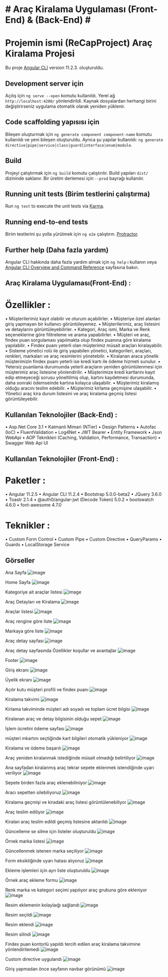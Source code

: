 # # Araç Kiralama Uygulaması (Front-End) & (Back-End) # #


# Projemin ismi (ReCapProject) Araç Kiralama Projesi

Bu proje [Angular CLI](https://github.com/angular/angular-cli) version 11.2.3. oluşturuldu.

## Development server için 

Açılış için `ng serve --open` komutu kullanıldı. Yerel ağ `http://localhost:4200/` yönlendirildi. Kaynak dosyalardan herhangi birini değiştirirseniz uygulama otomatik olarak yeniden yüklenir.

## Code scaffolding yapısısı için

Bileşen oluşturmak için `ng generate component component-name` komutu kullanıldı ve yeni bileşen oluşturuldu. Ayrıca şu yapılar kullanıldı: `ng generate directive|pipe|service|class|guard|interface|enum|module`.

## Build

Projeyi çalıştırmak için `ng build` komutu çalıştırılır. Build yapıları `dist/` dizininde saklanır. Bir üretim derlemesi için `--prod` bayrağı kullanılır.

## Running unit tests (Birim testlerini çalıştırma)

Run `ng test` to execute the unit tests via [Karma](https://karma-runner.github.io).

## Running end-to-end tests

Birim testlerini şu yolla yürütmek için `ng e2e` çalıştırın. [Protractor](http://www.protractortest.org/).

## Further help (Daha fazla yardım)

Angular CLI hakkında daha fazla yardım almak için `ng help` ı kullanın veya [Angular CLI Overview and Command Reference](https://angular.io/cli) sayfasına bakın. 

## Araç Kiralama Uygulaması(Front-End) :

# Özellikler :

• Müşterilerimiz kayıt olabilir ve oturum açabilirler.
• Müşteriye özel alanları giriş yapmayan bir kullanıcı görüntüleyemez.
• Müşterilerimiz, araç listesini ve detaylarını görüntüleyebilirler.
• Kategori, Araç ismi, Marka ve Renk seçeneklerine göre filitreleme ve arama yapabilirler.
• Müşteri ve araç, findex puan sorgulaması yapılmakta olup findex puanına göre kiralama yapılabilir.
• Findex puanı yeterli olan müşterimiz müsait araçları kiralayabilir.
• Sisteme yönetici rolü ile giriş yapabilen yönetici, kategorileri, araçları, renkleri, markaları ve araç resimlerini yönetebilir.
• Kiralanan araca yönelik müşterimizin findex puanı yeterli ise kredi kartı ile ödeme hizmeti sunulur.
• Yetersiz puanlama durumuında yeterli araçların yeniden görüntülenmesi için müşterimiz araç listesine yönlendirilir.
• Müşterimize kredi kartlarını kayıt edip etmeyeceği sorusu yöneltilmiş olup, kartını kaydetmesi durumunda, daha sonraki ödemseinde kartına kolayca ulaşabilir.
• Müşterimiz kiralamış olduğu aracını teslim edebilir.
• Müşterimiz kirlama geçmişine ulaşabilir.
• Yönetici araç kira durum listesini ve araç kiralama geçmiş listesi görüntüleyebilir.

## Kullanılan Teknolojiler (Back-End) :

• Asp.Net Core 3.1
• Katmanlı Mimari (NTier)
• Design Patterns
• Autofac (IoC)
• FluentValidation
• Log4Net
• JWT Bearer
• Entity Framework
• Json WebApi
• AOP Teknikleri (Caching, Validation, Performance, Transaction)
• Swagger Web Api UI

## Kullanılan Teknolojiler (Front-End) :

# Paketler :

• Angular 11.2.5
• Angular CLI 11.2.4
• Bootstrap 5.0.0-beta2
• JQuery 3.6.0
• Toastr 2.1.4
• @auth0/angular-jwt (Decode Token) 5.0.2
• bootswatch 4.6.0
• font-awesome 4.7.0

# Teknikler :

• Custom Form Control
• Custom Pipe
• Custom Directive
• QueryParams
• Guards
• LocalStorage Service

## Görseller

Ana Sayfa
![image](https://user-images.githubusercontent.com/77584301/115083908-cba7d880-9f10-11eb-839e-c56adaf2ab9a.png)

Home Sayfa
![image](https://user-images.githubusercontent.com/77584301/115084004-ec702e00-9f10-11eb-94cc-51c0ce521745.png)

Kategoriye ait araçlar listesi
![image](https://user-images.githubusercontent.com/77584301/115084166-217c8080-9f11-11eb-8a78-0b8a208504c5.png)

Araç Detayları ve Kiralama
![image](https://user-images.githubusercontent.com/77584301/115084239-4113a900-9f11-11eb-9e80-db31a8fbc5c9.png)

Araçlar listesi
![image](https://user-images.githubusercontent.com/77584301/115084323-66081c00-9f11-11eb-8a91-2e3cc96f95f4.png)

Araç rengine göre liste
![image](https://user-images.githubusercontent.com/77584301/115084397-87690800-9f11-11eb-8c86-f03e2f50a11a.png)

Markaya göre liste
![image](https://user-images.githubusercontent.com/77584301/115084470-a4054000-9f11-11eb-8def-d4518a1c04f2.png)

Araç detay sayfası
![image](https://user-images.githubusercontent.com/77584301/115084765-fe9e9c00-9f11-11eb-83f7-1de7cff2208d.png)
 
 Araç detay sayfasında Özellikler koşullar ve avantajlar
 ![image](https://user-images.githubusercontent.com/77584301/115084948-47565500-9f12-11eb-85fa-9ca3fcc7f36a.png)
 
 Footer
 ![image](https://user-images.githubusercontent.com/77584301/115085072-7f5d9800-9f12-11eb-91c9-62b224747d04.png)
 
 Giriş ekranı
 ![image](https://user-images.githubusercontent.com/77584301/115085133-a1571a80-9f12-11eb-8ca5-4506294c92ba.png)
 
 Üyelik ekranı
 ![image](https://user-images.githubusercontent.com/77584301/115085172-b2079080-9f12-11eb-8832-83049ff0f6c4.png)

 Açılır kutu müşteri profili ve findex puanı
 ![image](https://user-images.githubusercontent.com/77584301/115085287-eed38780-9f12-11eb-919e-6e15167e02f7.png)
 
 Kiralama takvimi
 ![image](https://user-images.githubusercontent.com/77584301/115085319-027eee00-9f13-11eb-932a-d888a7a69133.png)
 
 Kirlama takviminde müşteri adı soyadı ve toplam ücret bilgisi
 ![image](https://user-images.githubusercontent.com/77584301/115085401-293d2480-9f13-11eb-836a-abf989c54e65.png)
 
 Kiralanan araç ve detay bilgisinin olduğu sepet
 ![image](https://user-images.githubusercontent.com/77584301/115085470-42de6c00-9f13-11eb-9679-f9096484ad7f.png)
 
 İşlem ücretini ödeme sayfası 
 ![image](https://user-images.githubusercontent.com/77584301/115085524-5be71d00-9f13-11eb-9eb4-7ebd4d05100b.png)
 
 müşteri mkartını seçtiğinde kart bilgileri otomatik yükleniyor
 ![image](https://user-images.githubusercontent.com/77584301/115085618-7c16dc00-9f13-11eb-9def-2ddddb862541.png)
 
 Kiralama ve ödeme başarılı 
 ![image](https://user-images.githubusercontent.com/77584301/115085690-9d77c800-9f13-11eb-89fe-dc4ca55fb537.png)
 
 Araç yeniden kiralanmak istediğinde müsait olmadığı belirtiliyor 
 ![image](https://user-images.githubusercontent.com/77584301/115085757-bbddc380-9f13-11eb-9311-0dd8def4d44e.png)

 Ana sayfadan kiralanmış araç tekrar sepete eklenmek istendiğinde uyarı veriliyor
 ![image](https://user-images.githubusercontent.com/77584301/115085858-eb8ccb80-9f13-11eb-8206-b8c2f6fcf4aa.png)
 
 Sepete birden fazla araç eklenebiliniyor
 ![image](https://user-images.githubusercontent.com/77584301/115085958-0f501180-9f14-11eb-9ce0-0f1b6e42b6a4.png)
 
 Aracı sepetten silebiliyoruz
 ![image](https://user-images.githubusercontent.com/77584301/115086086-47efeb00-9f14-11eb-9ced-9f0c6f74a0d0.png)
 
 Kiralama geçmişi ve kiradaki araç listesi görüntülenebiliyor
 ![image](https://user-images.githubusercontent.com/77584301/115086187-72da3f00-9f14-11eb-9a18-26a573b15892.png)

 Araç teslim ediliyor
 ![image](https://user-images.githubusercontent.com/77584301/115086224-85547880-9f14-11eb-92c4-c60f1c92101d.png)
 
 Kiralan araç teslim edildi geçmiş listesine aktarıldı
 ![image](https://user-images.githubusercontent.com/77584301/115086310-ad43dc00-9f14-11eb-831d-6d8368a53325.png)
 
 Güncelleme se silme için listeler oluşturuldu
 ![image](https://user-images.githubusercontent.com/77584301/115086387-d06e8b80-9f14-11eb-8ace-78e3426d1e78.png)
 
 Örnek marka listesi
 ![image](https://user-images.githubusercontent.com/77584301/115086446-ef6d1d80-9f14-11eb-849e-cc1bef78aff6.png)
 
 Güncellenmek istenen marka seçiliyor
 ![image](https://user-images.githubusercontent.com/77584301/115086492-090e6500-9f15-11eb-9eba-fbdb6eb10c74.png)
 
 Form eksikliğinde uyarı hatası alıyoruz
 ![image](https://user-images.githubusercontent.com/77584301/115086544-25120680-9f15-11eb-82c6-d8dd9e0c9f86.png)
 
 Ekleme işlemleri için ayrı liste oluşturuldu
 ![image](https://user-images.githubusercontent.com/77584301/115086605-407d1180-9f15-11eb-8773-4c7c383ff9bd.png)
 
 Örnek araç ekleme formu
 ![image](https://user-images.githubusercontent.com/77584301/115086662-60143a00-9f15-11eb-83c2-0d1cdf0138e0.png)
 
 Renk marka ve kategori seçimi yapılıyor araç grubuna göre ekleniyor
 ![image](https://user-images.githubusercontent.com/77584301/115086731-8043f900-9f15-11eb-8204-eb55a83a6610.png)
 
 Resim eklemenin kolaylaığı sağlandı 
 ![image](https://user-images.githubusercontent.com/77584301/115086797-a1a4e500-9f15-11eb-9f0a-4a4cf365be83.png)
 
 Resim seçildi
 ![image](https://user-images.githubusercontent.com/77584301/115087022-1710b580-9f16-11eb-8555-1b50937a88b0.png)
 
 Resim eklendi
 ![image](https://user-images.githubusercontent.com/77584301/115087066-298aef00-9f16-11eb-8032-fc80e0352621.png)
 
 Resim silindi
 ![image](https://user-images.githubusercontent.com/77584301/115087097-3ad3fb80-9f16-11eb-80d2-d7c8cab8529a.png)
 
 Findex puan kontorlü yapıldı tercih edilen araç kiralama takvimine yönlendirilemedi
 ![image](https://user-images.githubusercontent.com/77584301/115087267-838bb480-9f16-11eb-8813-0c25182538aa.png)
 
 Custom directive uygulandı
 ![image](https://user-images.githubusercontent.com/77584301/115087497-ed0bc300-9f16-11eb-962c-091796655a4f.png)
 
 Giriş yapmadan önce sayfanın navbar görünümü
 ![image](https://user-images.githubusercontent.com/77584301/115088504-f5fd9400-9f18-11eb-821e-1d0ca3798560.png)


